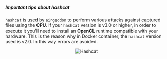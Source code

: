 ##### Important tips about hashcat

`hashcat` is used by `airgeddon` to perform various attacks against captured files using the **CPU**. If your `hashcat` version is v3.0 or higher, in order to execute it you'll need to install an **OpenCL** runtime compatible with your hardware. This is the reason why in Docker container, the `hashcat` version used is v2.0. In this way errors are avoided.

<p align="center">
	<img src="https://raw.githubusercontent.com/v1s1t0r1sh3r3/airgeddon/docker/imgs/wiki/hashcat_logo.png" title="Hashcat">
</p>